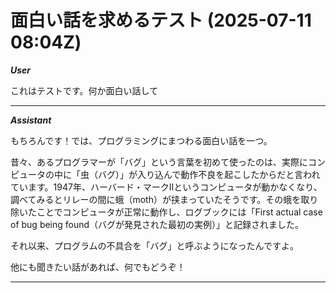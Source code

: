 <!-- Generated by SpecStory -->

# 面白い話を求めるテスト (2025-07-11 08:04Z)

_**User**_

これはテストです。何か面白い話して

---

_**Assistant**_

もちろんです！では、プログラミングにまつわる面白い話を一つ。

昔々、あるプログラマーが「バグ」という言葉を初めて使ったのは、実際にコンピュータの中に「虫（バグ）」が入り込んで動作不良を起こしたからだと言われています。1947年、ハーバード・マークIIというコンピュータが動かなくなり、調べてみるとリレーの間に蛾（moth）が挟まっていたそうです。その蛾を取り除いたことでコンピュータが正常に動作し、ログブックには「First actual case of bug being found（バグが発見された最初の実例）」と記録されました。

それ以来、プログラムの不具合を「バグ」と呼ぶようになったんですよ。

他にも聞きたい話があれば、何でもどうぞ！

---


